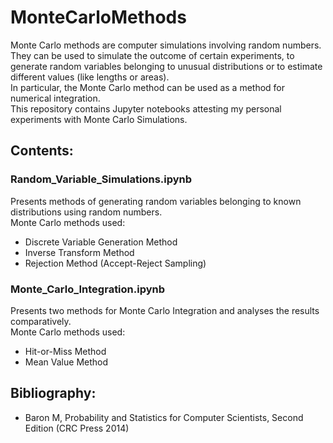 # MonteCarloMethods
Monte Carlo methods are computer simulations involving random numbers. They can be used to simulate the outcome of certain experiments, to generate random variables belonging to unusual distributions or to estimate different values (like lengths or areas).  
In particular, the Monte Carlo method can be used as a method for numerical integration.  
This repository contains Jupyter notebooks attesting my personal experiments with Monte Carlo Simulations.  

## Contents:
### Random_Variable_Simulations.ipynb
Presents methods of generating random variables belonging to known distributions using random numbers.  
Monte Carlo methods used:
- Discrete Variable Generation Method
- Inverse Transform Method
- Rejection Method (Accept-Reject Sampling)
  
### Monte_Carlo_Integration.ipynb
Presents two methods for Monte Carlo Integration and analyses the results comparatively.  
Monte Carlo methods used:
- Hit-or-Miss Method
- Mean Value Method
  
## Bibliography:
- Baron M, Probability and Statistics for Computer Scientists, Second Edition (CRC Press 2014)
